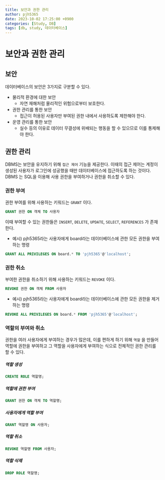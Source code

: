```yaml
---
title: 보안과 권한 관리
author: pjh5365
date: 2023-10-02 17:25:00 +0900
categories: [Study, DB]
tags: [db, study, 데이터베이스]
---
```


# 보안과 권한 관리

## 보안

데이터베이스의 보안은 3가지로 구분할 수 있다.

- 물리적 환경에 대한 보안
  - 자연 재해처럼 물리적인 위험으로부터 보호한다.
- 권한 관리를 통한 보안
  - 접근이 허용된 사용자만 부여된 권한 내에서 사용하도록 제한해야 한다.
- 운영 관리를 통한 보안
  - 실수 등의 이유로 데이터 무결성에 위배되는 행동을 할 수 있으므로 이를 통제해야 한다.

## 권한 관리

DBMS는 보안을 유지하기 위해 `접근 제어` 기능을 제공한다. 이때의 접근 제어는 계정이 생성된 사용자가 로그인에 성공했을 때만 데이터베이스에 접근하도록 하는 것이다. DBMS 는 SQL을 이용해 사용 권한을 부여하거나 권한을 취소할 수 있다.

### 권한 부여

권한 부여를 위해 사용하는 키워드는 `GRANT` 이다.

```sql
GRANT 권한 ON 객체 TO 사용자
```

이때 부여할 수 있는 권한들은 `INSERT`, `DELETE`, `UPDATE`, `SELECT`, `REFERENCES` 가 존재한다.

- 예시) pjh5365라는 사용자에게 board라는 데이터베이스에 관한 모든 권한을 부여하는 명령

```sql
GRANT ALL PRIVILEGES ON board.* TO 'pjh5365'@'localhost';
```

### 권한 취소

부여한 권한을 취소하기 위해 사용하는 키워드는 `REVOKE` 이다.

```sql
REVOKE 권한 ON 객체 FROM 사용자
```

- 예시) pjh5365라는 사용자에게 board라는 데이터베이스에 관한 모든 권한을 제거하는 명령

```sql
REVOKE ALL PRIVILEGES ON board.* FROM 'pjh5365'@'localhost';
```

### 역할의 부여와 취소

권한을 여러 사용자에게 부여하는 경우가 많은데, 이를 편하게 하기 위해 `역할` 을 만들어 역할에 권한을 부여하고 그 역할을 사용자에게 부여하는 식으로 전체적인 권한 관리를 할 수 있다.

##### 역할 생성

```sql
CREATE ROLE 역할명;
```

##### 역할에 권한 부여

```sql
GRANT 권한 ON 객체 TO 역할명;
```

##### 사용자에게 역할 부여

```sql
GRANT 역할명 ON 사용자;
```

##### 역할 취소

```sql
REVOKE 역할명 FROM 사용자;
```

##### 역할 삭제

```sql
DROP ROLE 역할명;
```

